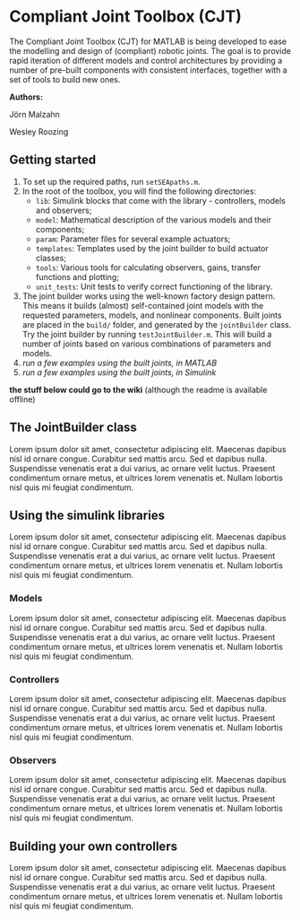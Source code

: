 # Compliant Joint Toolbox (CJT)
The Compliant Joint Toolbox (CJT) for MATLAB is being developed to ease the modelling and design of (compliant) robotic joints. The goal is to provide rapid iteration of different models and control architectures by providing a number of pre-built components with consistent interfaces, together with a set of tools to build new ones.

**Authors:**

Jörn Malzahn

Wesley Roozing

## Getting started
1. To set up the required paths, run `setSEApaths.m`.
2. In the root of the toolbox, you will find the following directories:
   - `lib`: Simulink blocks that come with the library - controllers, models and observers;
   - `model`: Mathematical description of the various models and their components;
   - `param`: Parameter files for several example actuators;
   - `templates`: Templates used by the joint builder to build actuator classes;
   - `tools`: Various tools for calculating observers, gains, transfer functions and plotting;
   - `unit_tests`: Unit tests to verify correct functioning of the library.
3. The joint builder works using the well-known factory design pattern. This means it builds (almost) self-contained joint models with the requested parameters, models, and nonlinear components. Built joints are placed in the `build/` folder, and generated by the `jointBuilder` class. Try the joint builder by running `testJointBuilder.m`. This will build a number of joints based on various combinations of parameters and models.
4. _run a few examples using the built joints, in MATLAB_
5. _run a few examples using the built joints, in Simulink_

**the stuff below could go to the wiki** (although the readme is available offline)

## The JointBuilder class
Lorem ipsum dolor sit amet, consectetur adipiscing elit. Maecenas dapibus nisl id ornare congue. Curabitur sed mattis arcu. Sed et dapibus nulla. Suspendisse venenatis erat a dui varius, ac ornare velit luctus. Praesent condimentum ornare metus, et ultrices lorem venenatis et. Nullam lobortis nisl quis mi feugiat condimentum.

## Using the simulink libraries
Lorem ipsum dolor sit amet, consectetur adipiscing elit. Maecenas dapibus nisl id ornare congue. Curabitur sed mattis arcu. Sed et dapibus nulla. Suspendisse venenatis erat a dui varius, ac ornare velit luctus. Praesent condimentum ornare metus, et ultrices lorem venenatis et. Nullam lobortis nisl quis mi feugiat condimentum.

### Models
Lorem ipsum dolor sit amet, consectetur adipiscing elit. Maecenas dapibus nisl id ornare congue. Curabitur sed mattis arcu. Sed et dapibus nulla. Suspendisse venenatis erat a dui varius, ac ornare velit luctus. Praesent condimentum ornare metus, et ultrices lorem venenatis et. Nullam lobortis nisl quis mi feugiat condimentum.

### Controllers
Lorem ipsum dolor sit amet, consectetur adipiscing elit. Maecenas dapibus nisl id ornare congue. Curabitur sed mattis arcu. Sed et dapibus nulla. Suspendisse venenatis erat a dui varius, ac ornare velit luctus. Praesent condimentum ornare metus, et ultrices lorem venenatis et. Nullam lobortis nisl quis mi feugiat condimentum.

### Observers
Lorem ipsum dolor sit amet, consectetur adipiscing elit. Maecenas dapibus nisl id ornare congue. Curabitur sed mattis arcu. Sed et dapibus nulla. Suspendisse venenatis erat a dui varius, ac ornare velit luctus. Praesent condimentum ornare metus, et ultrices lorem venenatis et. Nullam lobortis nisl quis mi feugiat condimentum.

## Building your own controllers
Lorem ipsum dolor sit amet, consectetur adipiscing elit. Maecenas dapibus nisl id ornare congue. Curabitur sed mattis arcu. Sed et dapibus nulla. Suspendisse venenatis erat a dui varius, ac ornare velit luctus. Praesent condimentum ornare metus, et ultrices lorem venenatis et. Nullam lobortis nisl quis mi feugiat condimentum.
